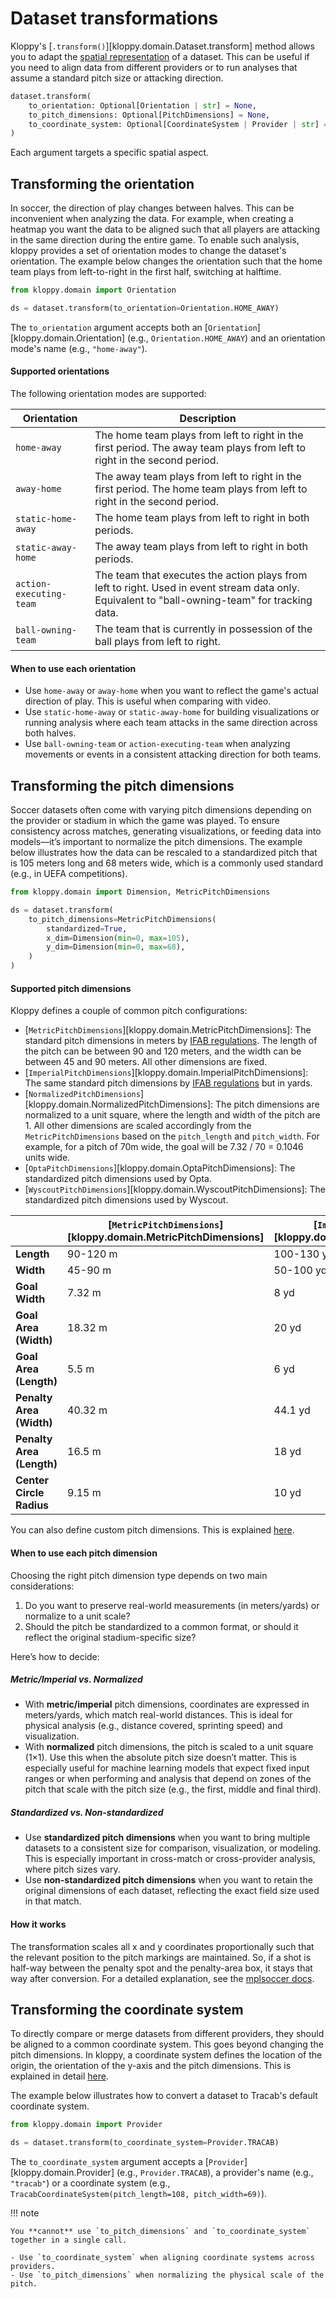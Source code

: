 # Dataset transformations

Kloppy's \[`.transform()`\][kloppy.domain.Dataset.transform] method allows you to adapt the [spatial representation](../../concepts/coordinates/index.md) of a dataset. This can be useful if you need to align data from different providers or to run analyses that assume a standard pitch size or attacking direction.

```python
dataset.transform(
    to_orientation: Optional[Orientation | str] = None,
    to_pitch_dimensions: Optional[PitchDimensions] = None,
    to_coordinate_system: Optional[CoordinateSystem | Provider | str] = None
)
```

Each argument targets a specific spatial aspect.

## Transforming the orientation

In soccer, the direction of play changes between halves. This can be inconvenient when analyzing the data. For example, when creating a heatmap you want the data to be aligned such that all players are attacking in the same direction during the entire game. To enable such analysis, kloppy provides a set of orientation modes to change the dataset's orientation. The example below changes the orientation such that the home team plays from left-to-right in the first half, switching at halftime.

```python
from kloppy.domain import Orientation

ds = dataset.transform(to_orientation=Orientation.HOME_AWAY)
```

The `to_orientation` argument accepts both an \[`Orientation`\][kloppy.domain.Orientation] (e.g., `Orientation.HOME_AWAY`) and an orientation mode's name (e.g., `"home-away"`).

#### Supported orientations

The following orientation modes are supported:

| Orientation             | Description                                                                                                                                     |
| ----------------------- | ----------------------------------------------------------------------------------------------------------------------------------------------- |
| `home-away`             | The home team plays from left to right in the first period. The away team plays from left to right in the second period.                        |
| `away-home`             | The away team plays from left to right in the first period. The home team plays from left to right in the second period.                        |
| `static-home-away`      | The home team plays from left to right in both periods.                                                                                         |
| `static-away-home`      | The away team plays from left to right in both periods.                                                                                         |
| `action-executing-team` | The team that executes the action plays from left to right. Used in event stream data only. Equivalent to "ball-owning-team" for tracking data. |
| `ball-owning-team`      | The team that is currently in possession of the ball plays from left to right.                                                                  |

#### When to use each orientation

- Use `home-away` or `away-home` when you want to reflect the game's actual direction of play. This is useful when comparing with video.
- Use `static-home-away` or `static-away-home` for building visualizations or running analysis where each team attacks in the same direction across both halves.
- Use `ball-owning-team` or `action-executing-team` when analyzing movements or events in a consistent attacking direction for both teams.

## Transforming the pitch dimensions

Soccer datasets often come with varying pitch dimensions depending on the provider or stadium in which the game was played. To ensure consistency across matches, generating visualizations, or feeding data into models—it’s important to normalize the pitch dimensions. The example below illustrates how the data can be rescaled to a standardized pitch that is 105 meters long and 68 meters wide, which is a commonly used standard (e.g., in UEFA competitions).

```python
from kloppy.domain import Dimension, MetricPitchDimensions

ds = dataset.transform(
    to_pitch_dimensions=MetricPitchDimensions(
        standardized=True,
        x_dim=Dimension(min=0, max=105),
        y_dim=Dimension(min=0, max=68),
    )
)
```

#### Supported pitch dimensions

Kloppy defines a couple of common pitch configurations:

- \[`MetricPitchDimensions`\]\[kloppy.domain.MetricPitchDimensions\]: The standard pitch dimensions in meters by [IFAB regulations](https://www.theifab.com/laws/latest/the-field-of-play). The length of the pitch can be between 90 and 120 meters, and the width can be between 45 and 90 meters. All other dimensions are fixed.
- \[`ImperialPitchDimensions`\]\[kloppy.domain.ImperialPitchDimensions\]: The same standard pitch dimensions by [IFAB regulations](https://www.theifab.com/laws/latest/the-field-of-play) but in yards.
- \[`NormalizedPitchDimensions`\]\[kloppy.domain.NormalizedPitchDimensions\]: The pitch dimensions are normalized to a unit square, where the length and width of the pitch are 1. All other dimensions are scaled accordingly from the `MetricPitchDimensions` based on the `pitch_length` and `pitch_width`. For example, for a pitch of 70m wide, the goal will be 7.32 / 70 = 0.1046 units wide.
- \[`OptaPitchDimensions`\]\[kloppy.domain.OptaPitchDimensions\]: The standardized pitch dimensions used by Opta.
- \[`WyscoutPitchDimensions`\]\[kloppy.domain.WyscoutPitchDimensions\]: The standardized pitch dimensions used by Wyscout.

|                           | \[`MetricPitchDimensions`\][kloppy.domain.MetricPitchDimensions] | \[`ImperialPitchDimensions`\][kloppy.domain.ImperialPitchDimensions] | \[`NormalizedPitchDimensions`\][kloppy.domain.NormalizedPitchDimensions] | \[`OptaPitchDimensions`\][kloppy.domain.OptaPitchDimensions] | \[`WyscoutPitchDimensions`\][kloppy.domain.WyscoutPitchDimensions] |
| ------------------------- | ---------------------------------------------------------------- | -------------------------------------------------------------------- | ------------------------------------------------------------------------ | ------------------------------------------------------------ | ------------------------------------------------------------------ |
| **Length**                | 90-120 m                                                         | 100-130 yd                                                           | 1 unit                                                                   | 100 units                                                    | 100 units                                                          |
| **Width**                 | 45-90 m                                                          | 50-100 yd                                                            | 1 unit                                                                   | 100 units                                                    | 100 units                                                          |
| **Goal Width**            | 7.32 m                                                           | 8 yd                                                                 | -                                                                        | 9.6 units                                                    | 12.0 units                                                         |
| **Goal Area (Width)**     | 18.32 m                                                          | 20 yd                                                                | -                                                                        | 26.4 units                                                   | 26.0 units                                                         |
| **Goal Area (Length)**    | 5.5 m                                                            | 6 yd                                                                 | -                                                                        | 5.8 units                                                    | 6.0 units                                                          |
| **Penalty Area (Width)**  | 40.32 m                                                          | 44.1 yd                                                              | -                                                                        | 57.8 units                                                   | 62.0 units                                                         |
| **Penalty Area (Length)** | 16.5 m                                                           | 18 yd                                                                | -                                                                        | 17.0 units                                                   | 16.0 units                                                         |
| **Center Circle Radius**  | 9.15 m                                                           | 10 yd                                                                | -                                                                        | 9.0 units                                                    | 8.84 units                                                         |

You can also define custom pitch dimensions. This is explained [here](../../concepts/coordinates/index.md#pitchdimensions).

#### When to use each pitch dimension

Choosing the right pitch dimension type depends on two main considerations:

1. Do you want to preserve real-world measurements (in meters/yards) or normalize to a unit scale?
1. Should the pitch be standardized to a common format, or should it reflect the original stadium-specific size?

Here’s how to decide:

##### Metric/Imperial vs. Normalized

- With **metric/imperial** pitch dimensions, coordinates are expressed in meters/yards, which match real-world distances. This is ideal for physical analysis (e.g., distance covered, sprinting speed) and visualization.
- With **normalized** pitch dimensions, the pitch is scaled to a unit square (1×1). Use this when the absolute pitch size doesn’t matter. This is especially useful for machine learning models that expect fixed input ranges or when performing and analysis that depend on zones of the pitch that scale with the pitch size (e.g., the first, middle and final third).

##### Standardized vs. Non-standardized

- Use **standardized pitch dimensions** when you want to bring multiple datasets to a consistent size for comparison, visualization, or modeling. This is especially important in cross-match or cross-provider analysis, where pitch sizes vary.
- Use **non-standardized pitch dimensions** when you want to retain the original dimensions of each dataset, reflecting the exact field size used in that match.

#### How it works

The transformation scales all x and y coordinates proportionally such that the relevant position to the pitch markings are maintained. So, if a shot is half-way between the penalty spot and the penalty-area box, it stays that way after conversion. For a detailed explanation, see the [mplsoccer docs](https://mplsoccer.readthedocs.io/en/latest/gallery/pitch_plots/plot_standardize.html).

## Transforming the coordinate system

To directly compare or merge datasets from different providers, they should be aligned to a common coordinate system. This goes beyond changing the pitch dimensions. In kloppy, a coordinate system defines the location of the origin, the orientation of the y-axis and the pitch dimensions. This is explained in detail [here](../../concepts/coordinates/index.md).

The example below illustrates how to convert a dataset to Tracab's default coordinate system.

```python
from kloppy.domain import Provider

ds = dataset.transform(to_coordinate_system=Provider.TRACAB)
```

The `to_coordinate_system` argument accepts a \[`Provider`\][kloppy.domain.Provider] (e.g., `Provider.TRACAB`), a provider's name (e.g., `"tracab"`) or a coordinate system (e.g., `TracabCoordinateSystem(pitch_length=108, pitch_width=69)`).

!!! note

```
You **cannot** use `to_pitch_dimensions` and `to_coordinate_system` together in a single call.

- Use `to_coordinate_system` when aligning coordinate systems across providers.
- Use `to_pitch_dimensions` when normalizing the physical scale of the pitch.
```
